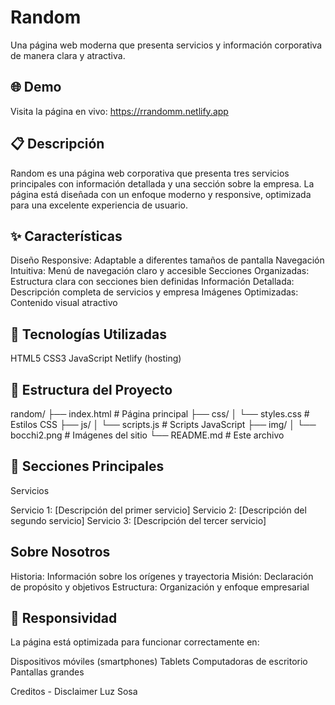 # Random
Una página web moderna que presenta servicios y información corporativa de manera clara y atractiva.
## 🌐 Demo
Visita la página en vivo: https://rrandomm.netlify.app
## 📋 Descripción
Random es una página web corporativa que presenta tres servicios principales con información detallada y una sección sobre la empresa. La página está diseñada con un enfoque moderno y responsive, optimizada para una excelente experiencia de usuario.
## ✨ Características

Diseño Responsive: Adaptable a diferentes tamaños de pantalla
Navegación Intuitiva: Menú de navegación claro y accesible
Secciones Organizadas: Estructura clara con secciones bien definidas
Información Detallada: Descripción completa de servicios y empresa
Imágenes Optimizadas: Contenido visual atractivo

## 🚀 Tecnologías Utilizadas

HTML5
CSS3
JavaScript
Netlify (hosting)

## 📁 Estructura del Proyecto
random/
├── index.html          # Página principal
├── css/
│   └── styles.css      # Estilos CSS
├── js/
│   └── scripts.js      # Scripts JavaScript
├── img/
│   └── bocchi2.png     # Imágenes del sitio
└── README.md           # Este archivo
## 🎯 Secciones Principales
Servicios

Servicio 1: [Descripción del primer servicio]
Servicio 2: [Descripción del segundo servicio]
Servicio 3: [Descripción del tercer servicio]

## Sobre Nosotros

Historia: Información sobre los orígenes y trayectoria
Misión: Declaración de propósito y objetivos
Estructura: Organización y enfoque empresarial

## 📱 Responsividad
La página está optimizada para funcionar correctamente en:

Dispositivos móviles (smartphones)
Tablets
Computadoras de escritorio
Pantallas grandes

Creditos - Disclaimer
Luz Sosa
